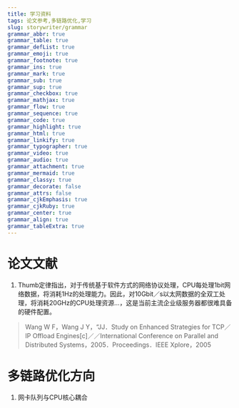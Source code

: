 ```yaml
---
title: 学习资料
tags: 论文参考,多链路优化,学习
slug: storywriter/grammar
grammar_abbr: true
grammar_table: true
grammar_defList: true
grammar_emoji: true
grammar_footnote: true
grammar_ins: true
grammar_mark: true
grammar_sub: true
grammar_sup: true
grammar_checkbox: true
grammar_mathjax: true
grammar_flow: true
grammar_sequence: true
grammar_code: true
grammar_highlight: true
grammar_html: true
grammar_linkify: true
grammar_typographer: true
grammar_video: true
grammar_audio: true
grammar_attachment: true
grammar_mermaid: true
grammar_classy: true
grammar_decorate: false
grammar_attrs: false
grammar_cjkEmphasis: true
grammar_cjkRuby: true
grammar_center: true
grammar_align: true
grammar_tableExtra: true
---
```


# 论文文献
1. Thumb定律指出，对于传统基于软件方式的网络协议处理，CPU每处理1bit网络数据，将消耗1Hz的处理能力。因此，对10Gbit／s以太网数据的全双工处理，将消耗20GHz的CPU处理资源…，这是当前主流企业级服务器都很难具备的硬件配置。
>Wang W F，Wang J Y，“JJ．Study on Enhanced Strategies for TCP／IP Offload Engines[c]／／International Conference on Parallel and Distributed Systems，2005．Proceedings．IEEE Xplore，2005




# 多链路优化方向
1. 网卡队列与CPU核心耦合